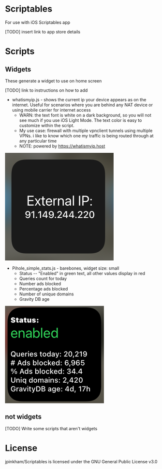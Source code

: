 # Scriptables
For use with iOS Scriptables app

[TODO] insert link to app store details

# Scripts

## Widgets

These generate a widget to use on home screen 

[TODO] link to  instructions on how to add

* whatismyip.js - shows the current ip your device appears as on the internet. Useful for  scenarios where you are behind any NAT device or using mobile carrier for internet access
    * WARN: the text font is white on a dark background, so you will not see much if you use iOS Light Mode. The text color is easy to customize within the script.
    * My use case: firewall with multiple vpnclient tunnels using multiple VPNs. i like to know which one my traffic is being routed through at any particular time
    * NOTE: powered by https://whatismyip.host

![Example (showing a VPN service ip)](images/screenshot_whatismyip.png)


* Pihole_simple_stats.js - barebones, widget size: small
    * Status -- "Enabled" in green text, all other values display in red
    * Queries count for today
    * Number ads blocked
    * Percentage ads blocked
    * Number of unique domains
    * Gravity DB age

![Example (showing stats from just 2 humans but a cacophony of IoT devices)](images/screenshot_pihole_simple_stats.png)


## not widgets

[TODO] Write some scripts that aren't widgets



# License
jpinkham/Scriptables is licensed under the GNU General Public License v3.0
